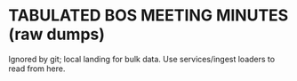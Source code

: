 # TABULATED BOS MEETING MINUTES (raw dumps)
Ignored by git; local landing for bulk data.
Use services/ingest loaders to read from here.